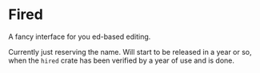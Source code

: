 # Fired
A fancy interface for you ed-based editing.

Currently just reserving the name. Will start to be released in a year or so,
when the `hired` crate has been verified by a year of use and is done.
